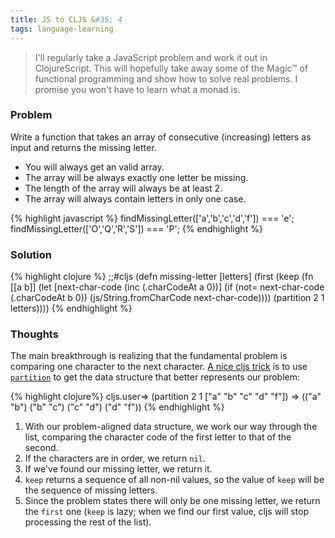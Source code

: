 ```yaml
---
title: JS to CLJS &#35; 4
tags: language-learning
---
```


> I'll regularly take a JavaScript problem and work it out in ClojureScript. This will hopefully take away some of the Magic&#8482; of functional programming and show how to solve real problems. I promise you won't have to learn what a monad is.

### Problem

Write a function that takes an array of consecutive (increasing) letters as input and returns the missing letter.

* You will always get an valid array.
* The array will be always exactly one letter be missing.
* The length of the array will always be at least 2.
* The array will always contain letters in only one case.


{% highlight javascript %}
findMissingLetter(['a','b','c','d','f']) === 'e';
findMissingLetter(['O','Q','R','S']) === 'P';
{% endhighlight %}

### Solution

{% highlight clojure %}
;;#cljs
(defn missing-letter [letters]
  (first
   (keep
    (fn [[a b]]
     (let [next-char-code (inc (.charCodeAt a 0))]
       (if (not= next-char-code (.charCodeAt b 0))
        (js/String.fromCharCode next-char-code))))
    (partition 2 1 letters))))
{% endhighlight %}

### Thoughts

The main breakthrough is realizing that the fundamental problem is comparing one character to the next character. [A nice cljs trick][trick] is to use [`partition`][partition] to get the data structure that better represents our problem:

{% highlight clojure%}
cljs.user=> (partition 2 1 ["a" "b" "c" "d" "f"])
=> (("a" "b") ("b" "c") ("c" "d") ("d" "f"))
{% endhighlight %}

1. With our problem-aligned data structure, we work our way through the list, comparing the character code of the first letter to that of the second.
2. If the characters are in order, we return `nil`.
3. If we've found our missing letter, we return it.
4. `keep` returns a sequence of all non-nil values, so the value of `keep` will be the sequence of missing letters.
5. Since the problem states there will only be one missing letter, we return the `first` one (`keep` is lazy; when we find our first value, cljs will stop processing the rest of the list).

[trick]: http://clojurescriptmadeeasy.com/blog/working-with-current-and-next-values.html
[partition]: https://cljs.github.io/api/cljs.core/partition
